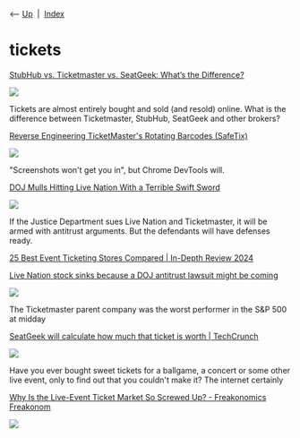 <div class="nav">

⟵ [Up](index.html)  \|  [Index](index.html)

</div>

# tickets

<div class="cards">

<div class="card">

<div class="card-title">

[StubHub vs. Ticketmaster vs. SeatGeek: What’s
the Difference?](https://www.sportico.com/business/commerce/2024/ticketmaster-vs-stubhub-sports-tickets-buying-online-1234789624)

</div>

<div class="card-image">

[![](https://www.sportico.com/wp-content/uploads/2024/07/Ticketmaster_StubHub_Seatgeek_SEO.png?w=1024)](https://www.sportico.com/business/commerce/2024/ticketmaster-vs-stubhub-sports-tickets-buying-online-1234789624)

</div>

Tickets are almost entirely bought and sold (and resold) online. What is
the difference between Ticketmaster, StubHub, SeatGeek and other
brokers?

</div>

<div class="card">

<div class="card-title">

[Reverse Engineering TicketMaster's Rotating Barcodes
(SafeTix)](https://conduition.io/coding/ticketmaster)

</div>

<div class="card-image">

[![](https://conduition.io/images/ticketmaster/safetix-barcode.gif)](https://conduition.io/coding/ticketmaster)

</div>

"Screenshots won't get you in", but Chrome DevTools will.

</div>

<div class="card">

<div class="card-title">

[DOJ Mulls Hitting Live Nation With a Terrible
Swift Sword](https://www.sportico.com/law/analysis/2024/doj-live-nation-ticketmaster-defenses-1234779662)

</div>

<div class="card-image">

[![](https://www.sportico.com/wp-content/uploads/2024/05/GettyImages-1730626308-e1716226535837.jpg?w=1024)](https://www.sportico.com/law/analysis/2024/doj-live-nation-ticketmaster-defenses-1234779662)

</div>

If the Justice Department sues Live Nation and Ticketmaster, it will be
armed with antitrust arguments. But the defendants will have defenses
ready.

</div>

<div class="card">

<div class="card-title">

[25 Best Event Ticketing Stores Compared \| In-Depth Review
2024](https://knoji.com/rankings/tickets/brands)

</div>

</div>

<div class="card">

<div class="card-title">

[Live Nation stock sinks because a DOJ antitrust lawsuit might be
coming](https://qz.com/live-nation-stock-down-doj-lawsuit-taylor-swift-1851413268)

</div>

<div class="card-image">

[![](https://i.kinja-img.com/image/upload/c_fill,h_675,pg_1,q_80,w_1200/f6accc8edad5ebb8dcf960bb2e519c07.jpg)](https://qz.com/live-nation-stock-down-doj-lawsuit-taylor-swift-1851413268)

</div>

The Ticketmaster parent company was the worst performer in the S&P 500
at midday

</div>

<div class="card">

<div class="card-title">

[SeatGeek will calculate how much that ticket is worth \|
TechCrunch](https://techcrunch.com/2016/07/18/seatgeek-value-your-ticket?ncid=rss)

</div>

<div class="card-image">

[![](https://techcrunch.com/wp-content/uploads/2016/07/gettyimages-602982753.jpg?resize=1200,801)](https://techcrunch.com/2016/07/18/seatgeek-value-your-ticket?ncid=rss)

</div>

Have you ever bought sweet tickets for a ballgame, a concert or some
other live event, only to find out that you couldn't make it? The
internet certainly

</div>

<div class="card">

<div class="card-title">

[Why Is the Live-Event Ticket Market So Screwed Up? - Freakonomics
Freakonom](http://freakonomics.com/podcast/live-event-ticket-market-screwed)

</div>

<div class="card-image">

[![](https://freakonomics.com/wp-content/uploads/2017/12/34426581000_0a111a783e_o-300x225.jpg)](http://freakonomics.com/podcast/live-event-ticket-market-screwed)

</div>

</div>

</div>
